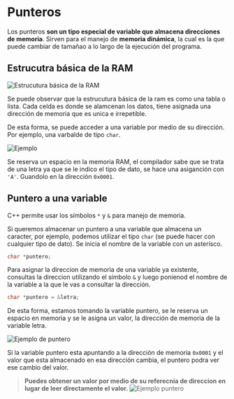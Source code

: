 # Punteros

Los punteros **son un tipo especial de variable que almacena direcciones de memoria**. Sirven para el manejo de **memoria dinámica**, la cual es la que puede cambiar de tamañao a lo largo de la ejecución del programa.

## Estrucutra básica de la RAM

![Estrucutura básica de la RAM](./assets/EstructuraRAM.png)

Se puede observar que la estrucutura básica de la ram es como una tabla o lista. Cada celda es donde se alamcenan los datos, tiene asignada una dirección de memoria que es unica e irrepetible.

De esta forma, se puede acceder a una variable por medio de su dirección. Por ejemplo, una varbalde de tipo `char`.

![Ejemplo](./assets/ejemploRAM.png)

Se reserva un espacio en la memoria RAM, el compilador sabe que se trata de una letra ya que se le indico el tipo de dato, se hace una asiganción con `'A'`. Guandolo en la dirección `0x0001`.

## Puntero a una variable

C++ permite usar los símbolos `*` y `&` para manejo de memoria.

Si queremos almacenar un puntero a una variable que almacena un caracter, por ejemplo, podemos utilizar el tipo `char` (se puede hacer con cualquier tipo de dato). Se inicia el nombre de la variable con un asterísco.

```c++
char *puntero;
```

Para asignar la direccion de memoria de una variable ya existente, consultas la direccion utilizando el símbolo `&` y luego ponienod el nombre de la variable a la que le vas a consultar la dirección.

```c
char *puntero = &letra;
```

De esta forma, estamos tomando la variable puntero, se le reserva un espacio en memoria y se le asigna un valor, la dirección de memoria de la variable letra.

![Ejemplo de puntero](./assets/puntero.png)

Si la variable puntero esta apuntando a la dirección de memoria `0x0001` y el valor que esta almacenado en esa dirección cambia, el puntero podra ver ese cambio del valor.

> **Puedes obtener un valor por medio de su referecnia de direccion en lugar de leer directamente el valor.**
> ![Ejemplo puntero](./assets/ejemploPuntero.png)
